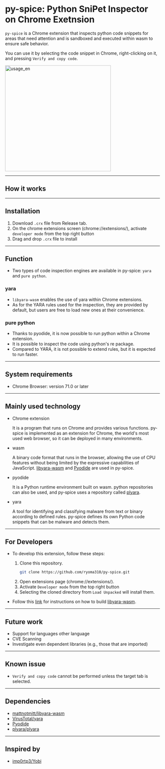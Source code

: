 # py-spice: Python SniPet Inspector on Chrome Exetnsion

`py-spice` is a Chrome extension that inspects python code snippets for areas that need attention and is sandboxed and executed within wasm to ensure safe behavior.

You can use it by selecting the code snippet in Chrome, right-clicking on it, and pressing `Verify and copy code`.

<img width="344" alt="usage_en" src="https://user-images.githubusercontent.com/99947844/194582526-f4438611-e304-4f4c-b552-9f4211faf951.png">


---
## How it works

---
## Installation
1. Download `.crx` file from Release tab.
2. On the chrome extensions screen (chrome://extensions/), activate `developer mode` from the top right button
3. Drag and drop `.crx` file to install


---
## Function
- Two types of code inspection engines are available in py-spice: `yara` and `pure python`.
### yara
- `libyara-wasm` enables the use of yara within Chrome extensions.
- As for the YARA rules used for the inspection, they are provided by default, but users are free to load new ones at their convenience.
### pure python
- Thanks to pyodide, it is now possible to run python within a Chrome extension.
- It is possible to inspect the code using python's re package.
- Compared to YARA, it is not possible to extend rules, but it is expected to run faster.

---
## System requirements
- Chrome Browser: version 71.0 or later



---
## Mainly used technology
- Chrome extension

    It is a program that runs on Chrome and provides various functions. py-spice is implemented as an extension for Chrome, the world's most used web browser, so it can be deployed in many environments.
- wasm

    A binary code format that runs in the browser, allowing the use of CPU features without being limited by the expressive capabilities of JavaScript. [libyara-wasm](https://github.com/mattnotmitt/libyara-wasm) and [Pyodide](https://pyodide.org/en/stable/index.html) are used in py-spice.
- pyodide

    It is a Python runtime environment built on wasm. python repositories can also be used, and py-spice uses a repository called [plyara](https://github.com/plyara/plyara).
- yara

    A tool for identifying and classifying malware from text or binary according to defined rules. py-spice defines its own Python code snippets that can be malware and detects them.

---
## For Developers
- To develop this extension, follow these steps:
    1. Clone this repository.
        ```bash
        git clone https://github.com/ryoma310/py-spice.git
        ```
    2. Open extensions page (chrome://extensions/).
    3. Activate `Developer mode` from the top right button
    4. Selecting the cloned directory from `Load Unpacked` will install them.

- Follow this [link](build_support/libyara-wasm/README.md) for instructions on how to build [libyara-wasm](https://github.com/mattnotmitt/libyara-wasm).


---
## Future work
- Support for languages other language
- CVE Scanning
- Investigate even dependent libraries (e.g., those that are imported)

---
## Known issue
- `Verify and copy code` cannot be performed unless the target tab is selected.

---
## Dependencies
- [mattnotmitt/libyara-wasm](https://github.com/mattnotmitt/libyara-wasm)
- [VirusTotal/yara](https://github.com/VirusTotal/yara)
- [Pyodide](https://pyodide.org/en/stable/index.html)
- [plyara/plyara](https://github.com/plyara/plyara)

---
## Inspired by
- [imp0rtp3/Yobi](https://github.com/imp0rtp3/Yobi)
